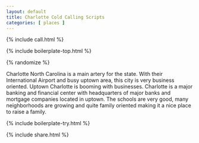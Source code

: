 ```yaml
---
layout: default
title: Charlotte Cold Calling Scripts
categories: [ places ]
---
```


{% include call.html %}

{% include boilerplate-top.html %}


{% randomize %}

Charlotte North Carolina is a main artery for the state. With their International Airport and busy uptown area, this city is very business oriented. Uptown Charlotte is booming with businesses. Charlotte is a major banking and financial center with headquarters of major banks and mortgage companies located in uptown. The schools are very good, many neighborhoods are growing and quite family oriented making it a nice place to raise a family.

{% include boilerplate-try.html %}

{% include share.html %}